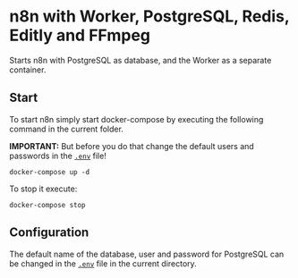 # n8n with Worker, PostgreSQL, Redis, Editly and FFmpeg

Starts n8n with PostgreSQL as database, and the Worker as a separate container.

## Start

To start n8n simply start docker-compose by executing the following
command in the current folder.

**IMPORTANT:** But before you do that change the default users and passwords in the [`.env`](.env) file!

```
docker-compose up -d
```

To stop it execute:

```
docker-compose stop
```

## Configuration

The default name of the database, user and password for PostgreSQL can be changed in the [`.env`](.env) file in the current directory.
